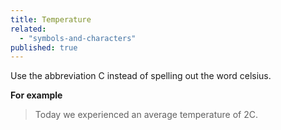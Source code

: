 ```yaml
---
title: Temperature
related: 
  - "symbols-and-characters"
published: true
---
```


Use the abbreviation C instead of spelling out the word celsius.

**For example**

> Today we experienced an average temperature of 2C.